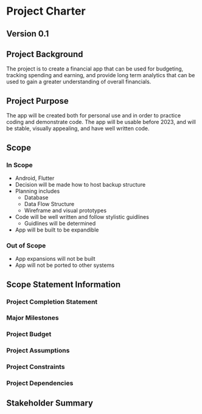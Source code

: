 # Project Charter
## Version 0.1

## Project Background

The project is to create a financial app that can be used for budgeting, tracking spending and earning, and provide long term analytics that can be used to gain a greater understanding of overall financials.

## Project Purpose

The app will be created both for personal use and in order to practice coding and demonstrate code. The app will be usable before 2023, and will be stable, visually appealing, and have well written code. 

## Scope

### In Scope

* Android, Flutter
* Decision will be made how to host backup structure
* Planning includes
    * Database
    * Data Flow Structure
    * Wireframe and visual prototypes
* Code will be well written and follow stylistic guidlines
    * Guidlines will be determined
* App will be built to be expandible

### Out of Scope

* App expansions will not be built
* App will not be ported to other systems

## Scope Statement Information

### Project Completion Statement

### Major Milestones

### Project Budget

### Project Assumptions

### Project Constraints

### Project Dependencies

## Stakeholder Summary
